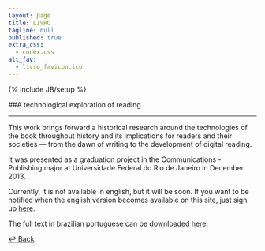 ```yaml
---
layout: page
title: LIVRO
tagline: null
published: true
extra_css: 
  - codex.css
alt_fav: 
  - livro_favicon.ico
---
```


{% include JB/setup %}

##A technological exploration of reading

---

This work brings forward a historical research around the technologies of the book throughout history and its implications for readers and their societies — from the dawn of writing to the development of digital reading.

It was presented as a graduation project in the Communications - Publishing major at Universidade Federal do Rio de Janeiro in December 2013.

Currently, it is not available in english, but it will be soon. If you want to be notified when the english version becomes available on this site, just sign up [here](http://eepurl.com/Nir1v "Notification Sign-up").

The full text in brazilian portuguese can be <a href="https://www.dropbox.com/sh/jzkc2wm4thv4h9p/zzFVJpQLgz/monografia_daniel_fosco.pdf" target="_blank" alt="Monografia Daniel Fosco" title="PDF XEXELENTO">downloaded here</a>.

[&#8617; Back](/en/index.html "Back")